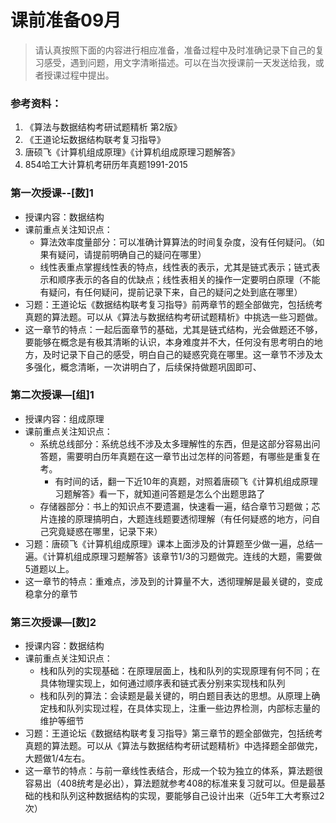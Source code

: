 # 课前准备09月

> 请认真按照下面的内容进行相应准备，准备过程中及时准确记录下自己的复习感受，遇到问题，用文字清晰描述。可以在当次授课前一天发送给我，或者授课过程中提出。

### 参考资料：

1. 《算法与数据结构考研试题精析 第2版》
2. 《王道论坛数据结构联考复习指导》
3. 唐硕飞《计算机组成原理》《计算机组成原理习题解答》
4. 854哈工大计算机考研历年真题1991-2015

### 第一次授课--[数]1

- 授课内容：数据结构
- 课前重点关注知识点：
  - 算法效率度量部分：可以准确计算算法的时间复杂度，没有任何疑问。（如果有疑问，请提前明确自己的疑问在哪里）
  - 线性表重点掌握线性表的特点，线性表的表示，尤其是链式表示；链式表示和顺序表示的各自的优缺点；线性表相关的操作一定要明白原理（不能有疑问，有任何疑问，提前记录下来，自己的疑问之处到底在哪里）
- 习题：王道论坛《数据结构联考复习指导》前两章节的题全部做完，包括统考真题的算法题。可以从《算法与数据结构考研试题精析》中挑选一些习题做。
- 这一章节的特点：一起后面章节的基础，尤其是链式结构，光会做题还不够，要能够在概念是有极其清晰的认识，本身难度并不大，任何没有思考明白的地方，及时记录下自己的感受，明白自己的疑惑究竟在哪里。这一章节不涉及太多强化，概念清晰，一次讲明白了，后续保持做题巩固即可、

### 第二次授课—[组]1

- 授课内容：组成原理
- 课前重点关注知识点：
  - 系统总线部分：系统总线不涉及太多理解性的东西，但是这部分容易出问答题，需要明白历年真题在这一章节出过怎样的问答题，有哪些是重复在考。
    - 有时间的话，翻一下近10年的真题，对照着唐硕飞《计算机组成原理习题解答》看一下，就知道问答题是怎么个出题思路了
  - 存储器部分：书上的知识点不要遗漏，快速看一遍，结合章节习题做；芯片连接的原理搞明白，大题连线题要透彻理解（有任何疑惑的地方，问自己究竟疑惑在哪里，记录下来）
- 习题：唐硕飞《计算机组成原理》课本上面涉及的计算题至少做一遍，总结一遍。《计算机组成原理习题解答》该章节1/3的习题做完。连线的大题，需要做5道题以上。
- 这一章节的特点：重难点，涉及到的计算量不大，透彻理解是最关键的，变成稳拿分的章节



### 第三次授课—[数]2

- 授课内容：数据结构
- 课前重点关注知识点：
  - 栈和队列的实现基础：在原理层面上，栈和队列的实现原理有何不同；在具体物理实现上，如何通过顺序表和链式表分别来实现栈和队列
  - 栈和队列的算法：会读题是最关键的，明白题目表达的思想。从原理上确定栈和队列实现过程，在具体实现上，注重一些边界检测，内部标志量的维护等细节
- 习题：王道论坛《数据结构联考复习指导》第三章节的题全部做完，包括统考真题的算法题。可以从《算法与数据结构考研试题精析》中选择题全部做完，大题做1/4左右。
- 这一章节的特点：与前一章线性表结合，形成一个较为独立的体系，算法题很容易出（408统考是必出），算法题就参考408的标准来复习就可以。但是最基础的栈和队列这种数据结构的实现，要能够自己设计出来（近5年工大考察过2次）